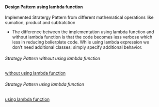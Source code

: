 
#### Design Pattern using lambda function

Implemented Stratergy Pattern from different mathematical operations like sumation, product and subtratction 

- The difference between the implementation using lambda function and without lambda function is that the code becomes less verbose which less in reducing bolierplate code. While using lambda expression we don’t need additional classes; simply specify additional behavior.

###### Strategy Pattern without using lambda function
[without using lambda function](https://github.com/sharma-vidhi/cmpe202/blob/master/lab9/Screenshot/StrategyPattern.png)

###### Strategy Pattern using lambda function
[using lambda function](https://github.com/sharma-vidhi/cmpe202/blob/master/lab9/Screenshot/StrategyPattern_lambda.png)

